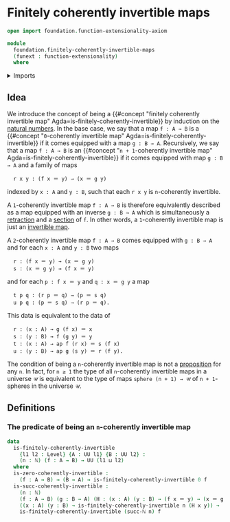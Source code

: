 # Finitely coherently invertible maps

```agda
open import foundation.function-extensionality-axiom

module
  foundation.finitely-coherently-invertible-maps
  (funext : function-extensionality)
  where
```

<details><summary>Imports</summary>

```agda
open import elementary-number-theory.natural-numbers

open import foundation.identity-types funext
open import foundation.unit-type
open import foundation.universe-levels
```

</details>

## Idea

We introduce the concept of being a
{{#concept "finitely coherently invertible map" Agda=is-finitely-coherently-invertible}}
by induction on the
[natural numbers](elementary-number-theory.natural-numbers.md). In the base
case, we say that a map `f : A → B` is a
{{#concept "`0`-coherently invertible map" Agda=is-finitely-coherently-invertible}}
if it comes equipped with a map `g : B → A`. Recursively, we say that a map
`f : A → B` is an
{{#concept "`n + 1`-coherently invertible map" Agda=is-finitely-coherently-invertible}}
if it comes equipped with map `g : B → A` and a family of maps

```text
  r x y : (f x ＝ y) → (x ＝ g y)
```

indexed by `x : A` and `y : B`, such that each `r x y` is `n`-coherently
invertible.

A `1`-coherently invertible map `f : A → B` is therefore equivalently described
as a map equipped with an inverse `g : B → A` which is simultaneously a
[retraction](foundation-core.retractions.md) and a
[section](foundation-core.sections.md) of `f`. In other words, a `1`-coherently
invertible map is just an [invertible map](foundation-core.invertible-maps.md).

A `2`-coherently invertible map `f : A → B` comes equipped with `g : B → A` and
for each `x : A` and `y : B` two maps

```text
  r : (f x ＝ y) → (x ＝ g y)
  s : (x ＝ g y) → (f x ＝ y)
```

and for each `p : f x ＝ y` and `q : x ＝ g y` a map

```text
  t p q : (r p ＝ q) → (p ＝ s q)
  u p q : (p ＝ s q) → (r p ＝ q).
```

This data is equivalent to the data of

```text
  r : (x : A) → g (f x) ＝ x
  s : (y : B) → f (g y) ＝ y
  t : (x : A) → ap f (r x) ＝ s (f x)
  u : (y : B) → ap g (s y) ＝ r (f y).
```

The condition of being a `n`-coherently invertible map is not a
[proposition](foundation-core.propositions.md) for any `n`. In fact, for `n ≥ 1`
the type of all `n`-coherently invertible maps in a universe `𝒰` is equivalent
to the type of maps `sphere (n + 1) → 𝒰` of `n + 1`-spheres in the universe `𝒰`.

## Definitions

### The predicate of being an `n`-coherently invertible map

```agda
data
  is-finitely-coherently-invertible
    {l1 l2 : Level} {A : UU l1} {B : UU l2} :
    (n : ℕ) (f : A → B) → UU (l1 ⊔ l2)
  where
  is-zero-coherently-invertible :
    (f : A → B) → (B → A) → is-finitely-coherently-invertible 0 f
  is-succ-coherently-invertible :
    (n : ℕ)
    (f : A → B) (g : B → A) (H : (x : A) (y : B) → (f x ＝ y) → (x ＝ g y)) →
    ((x : A) (y : B) → is-finitely-coherently-invertible n (H x y)) →
    is-finitely-coherently-invertible (succ-ℕ n) f
```
